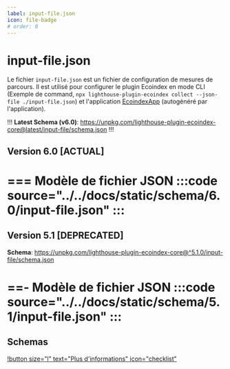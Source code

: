 ```yaml
---
label: input-file.json
icon: file-badge
# order: 0
---
```


# input-file.json

Le fichier `input-file.json` est un fichier de configuration de mesures de parcours. Il est utilisé pour configurer le plugin Ecoindex en mode CLI (Exemple de command, `npx lighthouse-plugin-ecoindex collect --json-file ./input-file.json`) et l'application [EcoindexApp](../application/00-index.md) (autogénéré par l'application).

!!!
**Latest Schema (v6.0)**: https://unpkg.com/lighthouse-plugin-ecoindex-core@latest/input-file/schema.json
!!!

## Version 6.0 [ACTUAL]

=== Modèle de fichier JSON
:::code source="../../docs/static/schema/6.0/input-file.json" :::
===

## Version 5.1 [DEPRECATED]

**Schema**: https://unpkg.com/lighthouse-plugin-ecoindex-core@^5.1.0/input-file/schema.json

==- Modèle de fichier JSON
:::code source="../../docs/static/schema/5.1/input-file.json" :::
===

## Schemas

[!button size="l" text="Plus d'informations" icon="checklist"](../static/schema/README.md)
